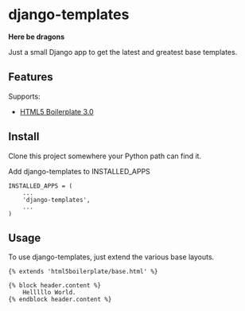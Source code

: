 # django-templates

**Here be dragons**

Just a small Django app to get the latest and greatest base templates.

Features 
--------

Supports:

* [HTML5 Boilerplate 3.0](http://html5boilerplate.com)

Install
-------

Clone this project somewhere your Python path can find it.

Add django-templates to INSTALLED_APPS

    INSTALLED_APPS = (
        ...
        'django-templates',
        ...
    )


Usage
-----

To use django-templates, just extend the various base layouts. 

    {% extends 'html5boilerplate/base.html' %}

    {% block header.content %}
        Helllllo World.
    {% endblock header.content %}
